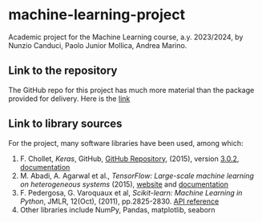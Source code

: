 # machine-learning-project
Academic project for the Machine Learning course, a.y. 2023/2024, by Nunzio Canduci, Paolo Junior Mollica, Andrea Marino.

## Link to the repository
The GitHub repo for this project has much more material than the package provided for delivery. Here is the [link](https://github.com/paolo-junior-mollica/machine-learning-project)

## Link to library sources
For the project, many software libraries have been used, among which:
1. F. Chollet, *Keras*, GitHub, [GitHub Repository](https://github.com/fchollet/keras%7D%7D), (2015), version [3.0.2](https://github.com/keras-team/keras/commit/fe2f54aa5bc42fb23a96449cf90434ab9bb6a2cd), [documentation](https://keras.io/api/)
2. M. Abadi, A. Agarwal et al., *TensorFlow: Large-scale machine learning on heterogeneous systems* (2015), [website](www.tensorflow.org) and [documentation](https://www.tensorflow.org/api_docs)
3. F. Pedergosa, G. Varoquaux et al, *Scikit-learn: Machine Learning in Python*, JMLR, 12(Oct), (2011), pp.2825-2830. [API reference](https://scikit-learn.org/stable/modules/classes.html) 
4. Other libraries include NumPy, Pandas, matplotlib, seaborn



